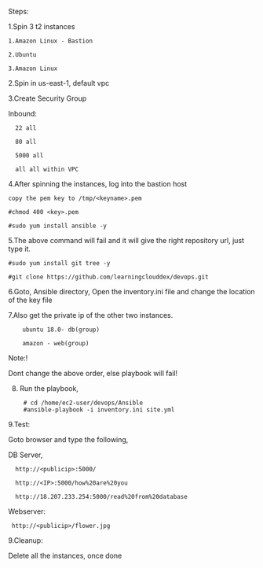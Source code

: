 Steps:

1.Spin 3 t2 instances

    1.Amazon Linux - Bastion

    2.Ubuntu

    3.Amazon Linux

2.Spin in us-east-1, default vpc

3.Create Security Group

  Inbound:

      22 all

      80 all
      
      5000 all

      all all within VPC 

4.After spinning the instances, log into the bastion host

    copy the pem key to /tmp/<keyname>.pem
    
    #chmod 400 <key>.pem

    #sudo yum install ansible -y

5.The above command will fail and it will give the right repository url, just type it.

    #sudo yum install git tree -y

    #git clone https://github.com/learningclouddex/devops.git

6.Goto, Ansible directory, Open the inventory.ini file and change the location of the key file

7.Also get the private ip of the other two instances.
       
        ubuntu 18.0- db(group)
        
        amazon - web(group)

Note:!

Dont change the above order, else playbook will fail!

8. Run the playbook,

        # cd /home/ec2-user/devops/Ansible
        #ansible-playbook -i inventory.ini site.yml 

9.Test:

Goto browser and type the following,

DB Server,

      http://<publicip>:5000/
      
      http://<IP>:5000/how%20are%20you
      
      http://18.207.233.254:5000/read%20from%20database

Webserver:

     http://<publicip>/flower.jpg

9.Cleanup:

Delete all the instances, once done

